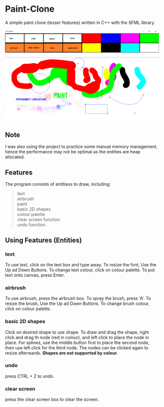 # Paint-Clone
A simple paint clone (lesser features) written in C++ with the SFML library.
  
<img src="Paint/Paint/Paint/image/paintapp.png">
  
## Note
I was also using the project to practice some manual memory management, hence the performance may not be optimal as the entities are heap allocated.

## Features  
The program consists of entitiess to draw, including:  
> text  
> airbrush  
> paint  
> basic 2D shapes  
> colour palette  
> clear screen function  
> undo function

## Using Features (Entities)  
### text
To use text, click on the text box and type away. To resize the font, Use the Up ad Down Buttons. To change text colour, click on colour palette. To put text onto canvas, press Enter.  
  
### airbrush
To use airbrush, press the airbrush box. To spray the brush, press 'A'. To resize the brush, Use the Up ad Down Buttons. To change brush colour, click on colour palette.

### basic 2D shapes
Click on desired shape to use shape. To draw and drag the shape, right click and drag th node (red in colour), and left click to place the node in place. For splines, use the middle button first to place the second node, then use left click for the third node. The nodes can be clicked again to resize afterwards. **Shapes are not supported by colour**.    
  
### undo
press CTRL + Z to undo.

### clear screen  
press the clear screen box to clear the screen.  

